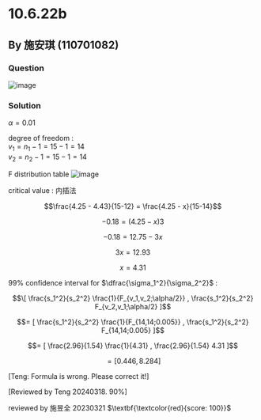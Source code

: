 # 10.6.22b

## By 施安琪 (110701082)

### Question
![image](https://github.com/HWTeng-Course/202402-Statistics/assets/162141633/f2366ba8-123a-4ab3-a1fb-a6fd7a92d6ec)

### Solution
$\alpha = 0.01$

degree of freedom :\
$v_1 = n_1 - 1 = 15 -1 = 14$\
$v_2 = n_2 - 1 = 15 -1 = 14$

F distribution table
![image](https://github.com/HWTeng-Course/202402-Statistics/assets/162141633/4b3c28f3-3558-4127-9c26-036bde848364)

critical value : 内插法

$$\frac{4.25 - 4.43}{15-12} = \frac{4.25 - x}{15-14}$$

$$- 0.18 = (4.25 - x)3$$

$$- 0.18 = 12.75 - 3x$$

$$3x = 12.93$$

$$x = 4.31$$

99% confidence interval for $\dfrac{\sigma_1^2}{\sigma_2^2}$ :

$$\[ \frac{s_1^2}{s_2^2} \frac{1}{F_{v_1,v_2;\alpha/2}} , \frac{s_1^2}{s_2^2} F_{v_2,v_1;\alpha/2} ]$$

$$= [ \frac{s_1^2}{s_2^2} \frac{1}{F_{14,14;0.005}} , \frac{s_1^2}{s_2^2} F_{14,14;0.005} ]$$

$$= [ \frac{2.96}{1.54} \frac{1}{4.31} , \frac{2.96}{1.54} 4.31 ]$$ 

$$= [ 0.446 , 8.284 ]$$

[Teng: Formula is wrong. Please correct it!]

[Reviewed by Teng 20240318. 90%]

reviewed by 施昱全 20230321 $\textbf{\textcolor{red}{score: 100}}$


